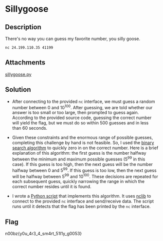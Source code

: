 # Sillygoose

## Description

There's no way you can guess my favorite number, you silly goose.

<code>nc 24.199.110.35 41199</code>

## Attachments

[sillygoose.py](attachments/sillygoose.py)

## Solution

- After connecting to the provided <code>nc</code> interface, we must guess a random number
between 0 and 10<sup>100</sup>. After guessing, we are told whether our answer is too small or too large,
then prompted to guess again. According to the provided source code, guessing the correct number
will yield the flag, but we must do so within 500 guesses and in less than 60 seconds.

- Given these constraints and the enormous range of possible guesses, completing this challenge
by hand is not feasible. So, I used the
[binary search algorithm](https://en.wikipedia.org/wiki/Binary_search) to quickly zero in on the
correct number. Here is a brief explanation of this algorithm: the first guess is the number halfway
between the minimum and maximum possible guesses (5<sup>99</sup> in this case). If this guess is too high, then
the next guess will be the number halfway between 0 and 5<sup>99</sup>. If this guess is too low, then
the next guess will be halfway between 5<sup>99</sup> and 10<sup>100</sup>. These decisions are repeated for each
subsequent guess, quickly narrowing the range in which the correct number resides until it is found.

- I wrote a [Python script](binary_searcher.py) that implements this algorithm. It uses
[nclib](https://nclib.readthedocs.io/en/latest/) to connect to the provided <code>nc</code>
interface and send/receive data. The script runs until it detects that the flag has been printed
by the <code>nc</code> interface.

## Flag

n00bz{y0u_4r3_4_sm4rt_51l1y_g0053}
